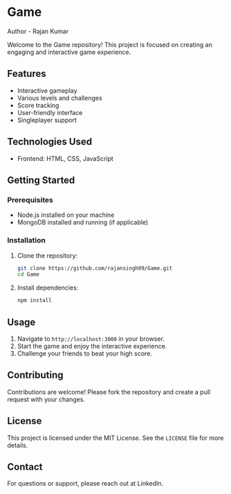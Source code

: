 # Game

Author - Rajan Kumar

Welcome to the Game repository! This project is focused on creating an engaging and interactive game experience.

## Features

- Interactive gameplay
- Various levels and challenges
- Score tracking
- User-friendly interface
- Singleplayer support

## Technologies Used

- Frontend: HTML, CSS, JavaScript

## Getting Started

### Prerequisites

- Node.js installed on your machine
- MongoDB installed and running (if applicable)

### Installation

1. Clone the repository:
    ```sh
    git clone https://github.com/rajansingh09/Game.git
    cd Game
    ```

2. Install dependencies:
    ```sh
    npm install
    ```
    
## Usage

1. Navigate to `http://localhost:3000` in your browser.
2. Start the game and enjoy the interactive experience.
3. Challenge your friends to beat your high score.

## Contributing

Contributions are welcome! Please fork the repository and create a pull request with your changes.

## License

This project is licensed under the MIT License. See the `LICENSE` file for more details.

## Contact

For questions or support, please reach out at LinkedIn.

